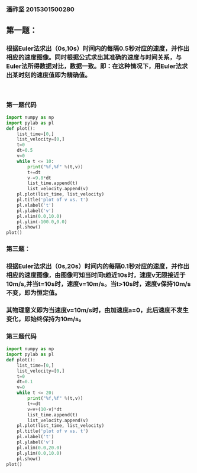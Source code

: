 ### 潘祚坚   2015301500280

## 第一题：
###   根据Euler法求出（0s,10s）时间内的每隔0.5秒对应的速度，并作出相应的速度图像。同时根据公式求出其准确的速度与时间关系，与Euler法所得数据对比，数据一致。即：在这种情况下，用Euler法求出某时刻的速度值即为精确值。
   
### 第一题代码
```python
import numpy as np
import pylab as pl
def plot():
    list_time=[0,]
    list_velocity=[0,]
    t=0
    dt=0.5
    v=0
    while t <= 10:
        print("%f,%f" %(t,v))
        t+=dt
        v-=9.8*dt
        list_time.append(t)
        list_velocity.append(v)
    pl.plot(list_time, list_velocity)
    pl.title('plot of v vs. t')
    pl.xlabel('t')
    pl.ylabel('v')
    pl.xlim(0.0,10.0)
    pl.ylim(-100.0,0.0)
    pl.show()
plot()
```

### 第三题：
### 根据Euler法求出（0s,20s）时间内的每隔0.1秒对应的速度，并作出相应的速度图像，由图像可知当时间t趋近10s时，速度v无限接近于10m/s,并当t=10s时，速度v=10m/s。当t>10s时，速度v保持10m/s不变，即为恒定值。
### 其物理意义即为当速度v=10m/s时，由加速度a=0，此后速度不发生变化，即始终保持为10m/s。

### 第三题代码
```python
import numpy as np
import pylab as pl
def plot():
    list_time=[0,]
    list_velocity=[0,]
    t=0
    dt=0.1
    v=0
    while t <= 20:
        print("%f,%f" %(t,v))
        t+=dt
        v=v+(10-v)*dt
        list_time.append(t)
        list_velocity.append(v)
    pl.plot(list_time, list_velocity)
    pl.title('plot of v vs. t')
    pl.xlabel('t')
    pl.ylabel('v')
    pl.xlim(0.0,20.0)
    pl.ylim(0.0,10.0)
    pl.show()
plot()
```

